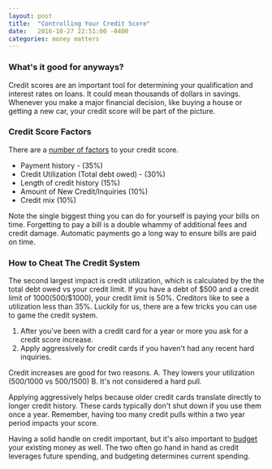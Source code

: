 ```yaml
---
layout: post
title:  "Controlling Your Credit Score"
date:   2016-10-27 22:51:00 -0400
categories: money matters
---
```

### What's it good for anyways?
Credit scores are an important tool for determining your qualification and interest rates on loans. It could mean thousands of dollars in savings. Whenever you make a major financial decision, like buying a house or getting a new car, your credit score will be part of the picture.

### Credit Score Factors
There are a <a href="https://www.credit.com/credit-scores/what-does-fico-stand-for-and-what-is-a-fico-credit-score/">number of factors</a> to your credit score.
* Payment history - (35%)
* Credit Utilization (Total debt owed) - (30%)
* Length of credit history (15%)
* Amount of New Credit/Inquiries (10%)
* Credit mix (10%)

Note the single biggest thing you can do for yourself is paying your bills on time. Forgetting to pay a bill is a double whammy of additional fees and credit damage. Automatic payments go a long way to ensure bills are paid on time.

### How to Cheat The Credit System
The second largest impact is credit utilization, which is calculated by the the total debt owed vs your credit limit. If you have a debt of $500 and a credit limit of $1000 ($500/$1000), your credit limit is 50%. Creditors like to see a utilization less than 35%. Luckily for us, there are a few tricks you can use to game the credit system.

1. After you've been with a credit card for a year or more you ask for a credit score increase.
2. Apply aggressively for credit cards if you haven't had any recent hard inquiries.

Credit increases are good for two reasons. A. They lowers your utilization ($500/$1000 vs $500/$1500) B. It's not considered a hard pull.

Applying aggressively helps because older credit cards translate directly to longer credit history. These cards typically don't shut down if you use them once a year. Remember, having too many credit pulls within a two year period impacts your score.

Having a solid handle on credit important, but it's also important to [budget][budgeting-money] your existing money as well. The two often go hand in hand as credit leverages future spending, and budgeting determines current spending.

[budgeting-money]: http://money.josephscho.com/money/budgeting-tips
